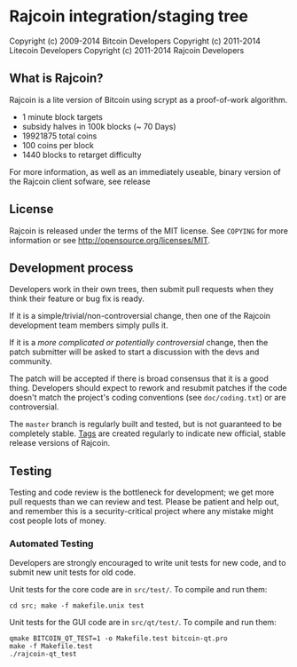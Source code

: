 Rajcoin integration/staging tree
================================


Copyright (c) 2009-2014 Bitcoin Developers
Copyright (c) 2011-2014 Litecoin Developers
Copyright (c) 2011-2014 Rajcoin Developers

What is Rajcoin?
----------------

Rajcoin is a lite version of Bitcoin using scrypt as a proof-of-work algorithm.
 - 1 minute block targets
 - subsidy halves in 100k blocks (~ 70 Days)
 - 19921875 total coins
 - 100 coins per block
 - 1440 blocks to retarget difficulty

For more information, as well as an immediately useable, binary version of
the Rajcoin client sofware, see release 

License
-------

Rajcoin is released under the terms of the MIT license. See `COPYING` for more
information or see http://opensource.org/licenses/MIT.

Development process
-------------------

Developers work in their own trees, then submit pull requests when they think
their feature or bug fix is ready.

If it is a simple/trivial/non-controversial change, then one of the Rajcoin
development team members simply pulls it.

If it is a *more complicated or potentially controversial* change, then the patch
submitter will be asked to start a discussion with the devs and community.

The patch will be accepted if there is broad consensus that it is a good thing.
Developers should expect to rework and resubmit patches if the code doesn't
match the project's coding conventions (see `doc/coding.txt`) or are
controversial.

The `master` branch is regularly built and tested, but is not guaranteed to be
completely stable. [Tags](https://github.com/rajcoin-project/rajcoin/tags) are created
regularly to indicate new official, stable release versions of Rajcoin.

Testing
-------

Testing and code review is the bottleneck for development; we get more pull
requests than we can review and test. Please be patient and help out, and
remember this is a security-critical project where any mistake might cost people
lots of money.

### Automated Testing

Developers are strongly encouraged to write unit tests for new code, and to
submit new unit tests for old code.

Unit tests for the core code are in `src/test/`. To compile and run them:

    cd src; make -f makefile.unix test

Unit tests for the GUI code are in `src/qt/test/`. To compile and run them:

    qmake BITCOIN_QT_TEST=1 -o Makefile.test bitcoin-qt.pro
    make -f Makefile.test
    ./rajcoin-qt_test

